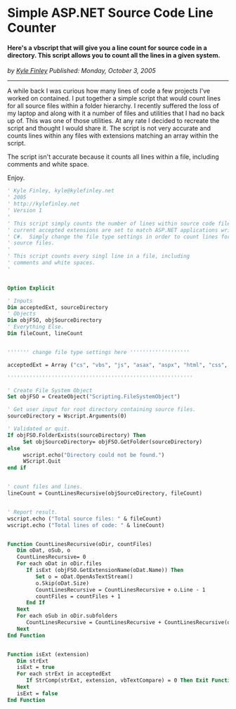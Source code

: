 # Simple ASP.NET Source Code Line Counter

#### Here's a vbscript that will give you a line count for source code in a directory. This script allows you to count all the lines in a given system.

_<div class="article-meta-data"> by <span class="article-meta-author" itemprop="author"><a href="https://twitter.com/kfinley" target="_blank" title="kfinley on Twitter">Kyle Finley</a></span> Published: <time itemprop="pubdate" datetime="10/3/2005 7:36:00 PM">Monday, October 3, 2005</time></div>_

---

A while back I was curious how many lines of code a few projects I've worked on contained. I put together a simple script that would count lines for all source files within a folder hierarchy. I recently suffered the loss of my laptop and along with it a number of files and utilities that I had no back up of. This was one of those utilities. At any rate I decided to recreate the script and thought I would share it. The script is not very accurate and counts lines within any files with extensions matching an array within the script.

The script isn't accurate because it counts all lines within a file, including comments and white space.

Enjoy.

```vb
' Kyle Finley, kyle@kylefinley.net
' 2005
' http://kylefinley.net
' Version 1
'
' This script simply counts the number of lines within source code files. The
' current accepted extensions are set to match ASP.NET applications written in
' C#.  Simply change the file type settings in order to count lines for other
' source files.
'
' This script counts every singl line in a file, including
' comments and white spaces.
'


Option Explicit

' Inputs
Dim acceptedExt, sourceDirectory
' Objects
Dim objFSO, objSourceDirectory
' Everything Else.
Dim fileCount, lineCount


''''''' change file type settings here '''''''''''''''''''

acceptedExt = Array ("cs", "vbs", "js", "asax", "aspx", "html", "css", "config", "sql")

'''''''''''''''''''''''''''''''''''''''''''''''''''''''''''

' Create File System Object
Set objFSO = CreateObject("Scripting.FileSystemObject")

' Get user input for root directory containing source files.
sourceDirectory = Wscript.Arguments(0)

' Validated or quit.
If objFSO.FolderExists(sourceDirectory) Then
     Set objSourceDirectory= objFSO.GetFolder(sourceDirectory)
else
     wscript.echo("Directory could not be found.")
     WScript.Quit
end if


' count files and lines.
lineCount = CountLinesRecursive(objSourceDirectory, fileCount)


' Report result.
wscript.echo ("Total source files: " & fileCount)
wscript.echo ("Total lines of code: " & lineCount)


Function CountLinesRecursive(oDir, countFiles)
   Dim oDat, oSub, o
   CountLinesRecursive= 0
   For each oDat in oDir.files
      If isExt (objFSO.GetExtensionName(oDat.Name)) Then
         Set o = oDat.OpenAsTextStream()
         o.Skip(oDat.Size)
         CountLinesRecursive = CountLinesRecursive + o.Line - 1
         countFiles = countFiles + 1
      End If
   Next
   For each oSub in oDir.subfolders
      CountLinesRecursive = CountLinesRecursive + CountLinesRecursive(oSub, countFiles)
   Next
End Function


Function isExt (extension)
   Dim strExt
   isExt = true
   For each strExt in acceptedExt
      If StrComp(strExt, extension, vbTextCompare) = 0 Then Exit Function
   Next
   isExt = false
End Function
```
